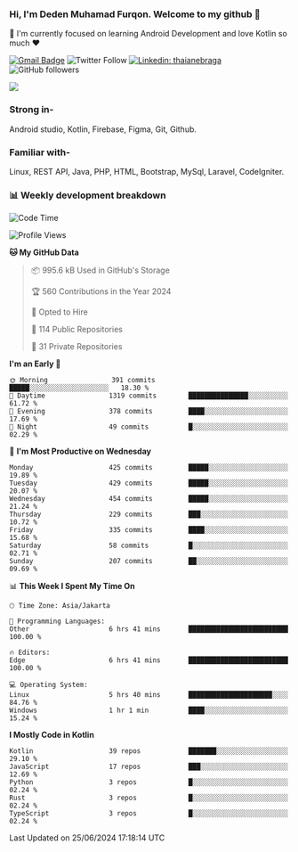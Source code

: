 ### Hi, I'm Deden Muhamad Furqon. Welcome to my github 👋

<!--
**furqoncreative/furqoncreative** is a ✨ _special_ ✨ repository because its `README.md` (this file) appears on your GitHub profile.

Here are some ideas to get you started:

- 🔭 I’m currently working on ...
- 👯 I’m looking to collaborate on ...
- 🤔 I’m looking for help with ...
- 💬 Ask me about ...
- 📫 How to reach me: ...
- 😄 Pronouns: ...
- ⚡ Fun fact: ...
-->

  🌱 I'm currently focused on learning Android Development and love Kotlin so much ❤ 

[![Gmail Badge](https://img.shields.io/badge/-furqoncreative24@gmail.com-c14438?style=flat-square&logo=Gmail&logoColor=white&link=mailto:furqoncreative24@gmail.com)](mailto:furqoncreative24@gmail.com)
![Twitter Follow](https://img.shields.io/twitter/follow/furqoncreative?label=Follow)
[![Linkedin: thaianebraga](https://img.shields.io/badge/-Deden_Muhamad_Furqon-blue?style=flat-square&logo=Linkedin&logoColor=white&link=https://www.linkedin.com/in/anmol-p-singh/)](https://www.linkedin.com/in/furqoncreative/)
![GitHub followers](https://img.shields.io/github/followers/furqoncreative?label=Follow&style=social)

<img src="https://github-readme-stats.sera5-dev.vercel.app/api?username=furqoncreative&hide=stars&show_icons=true&count_private=true&include_all_commits=true&title_color=#008080&icon_color=#008080&hide_border=true" width="">

### Strong in-

Android studio, Kotlin, Firebase, Figma, Git, Github.

### Familiar with-
Linux, REST API, Java, PHP, HTML, Bootstrap, MySql, Laravel, CodeIgniter.

### 📊 Weekly development breakdown

<!--START_SECTION:waka-->
![Code Time](http://img.shields.io/badge/Code%20Time-2%2C444%20hrs%2044%20mins-blue)

![Profile Views](http://img.shields.io/badge/Profile%20Views-0-blue)

**🐱 My GitHub Data** 

> 📦 995.6 kB Used in GitHub's Storage 
 > 
> 🏆 560 Contributions in the Year 2024
 > 
> 💼 Opted to Hire
 > 
> 📜 114 Public Repositories 
 > 
> 🔑 31 Private Repositories 
 > 
**I'm an Early 🐤** 

```text
🌞 Morning                391 commits         █████░░░░░░░░░░░░░░░░░░░░   18.30 % 
🌆 Daytime                1319 commits        ███████████████░░░░░░░░░░   61.72 % 
🌃 Evening                378 commits         ████░░░░░░░░░░░░░░░░░░░░░   17.69 % 
🌙 Night                  49 commits          █░░░░░░░░░░░░░░░░░░░░░░░░   02.29 % 
```
📅 **I'm Most Productive on Wednesday** 

```text
Monday                   425 commits         █████░░░░░░░░░░░░░░░░░░░░   19.89 % 
Tuesday                  429 commits         █████░░░░░░░░░░░░░░░░░░░░   20.07 % 
Wednesday                454 commits         █████░░░░░░░░░░░░░░░░░░░░   21.24 % 
Thursday                 229 commits         ███░░░░░░░░░░░░░░░░░░░░░░   10.72 % 
Friday                   335 commits         ████░░░░░░░░░░░░░░░░░░░░░   15.68 % 
Saturday                 58 commits          █░░░░░░░░░░░░░░░░░░░░░░░░   02.71 % 
Sunday                   207 commits         ██░░░░░░░░░░░░░░░░░░░░░░░   09.69 % 
```


📊 **This Week I Spent My Time On** 

```text
🕑︎ Time Zone: Asia/Jakarta

💬 Programming Languages: 
Other                    6 hrs 41 mins       █████████████████████████   100.00 % 

🔥 Editors: 
Edge                     6 hrs 41 mins       █████████████████████████   100.00 % 

💻 Operating System: 
Linux                    5 hrs 40 mins       █████████████████████░░░░   84.76 % 
Windows                  1 hr 1 min          ████░░░░░░░░░░░░░░░░░░░░░   15.24 % 
```

**I Mostly Code in Kotlin** 

```text
Kotlin                   39 repos            ███████░░░░░░░░░░░░░░░░░░   29.10 % 
JavaScript               17 repos            ███░░░░░░░░░░░░░░░░░░░░░░   12.69 % 
Python                   3 repos             █░░░░░░░░░░░░░░░░░░░░░░░░   02.24 % 
Rust                     3 repos             █░░░░░░░░░░░░░░░░░░░░░░░░   02.24 % 
TypeScript               3 repos             █░░░░░░░░░░░░░░░░░░░░░░░░   02.24 % 
```




 Last Updated on 25/06/2024 17:18:14 UTC
<!--END_SECTION:waka-->
